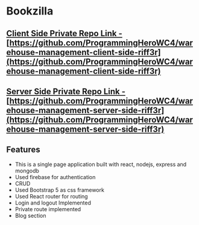 # Bookzilla

## [Client Side Private Repo Link -](https://github.com/ProgrammingHeroWC4/warehouse-management-client-side-riff3r) [https://github.com/ProgrammingHeroWC4/warehouse-management-client-side-riff3r](https://github.com/ProgrammingHeroWC4/warehouse-management-client-side-riff3r)

## [Server Side Private Repo Link -](https://github.com/ProgrammingHeroWC4/warehouse-management-server-side-riff3r) [https://github.com/ProgrammingHeroWC4/warehouse-management-server-side-riff3r](https://github.com/ProgrammingHeroWC4/warehouse-management-server-side-riff3r)

<!-- ## [Firebase Hosting link -](https://ruhul-s-consultancy.web.app/) [https://ruhul-s-consultancy.web.app/](https://ruhul-s-consultancy.web.app/) -->

## Features

- This is a single page application built with react, nodejs, express and mongodb
- Used firebase for authentication
- CRUD
- Used Bootstrap 5 as css framework
- Used React router for routing
- Login and logout Implemented
- Private route implemented
- Blog section

